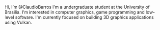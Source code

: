 Hi, I’m @ClaudioBarros
I'm a undergraduate student at the University of Brasilia. 
I'm interested in computer graphics, game programming and low-level software.
I'm currently focused on building 3D graphics applications using Vulkan.

